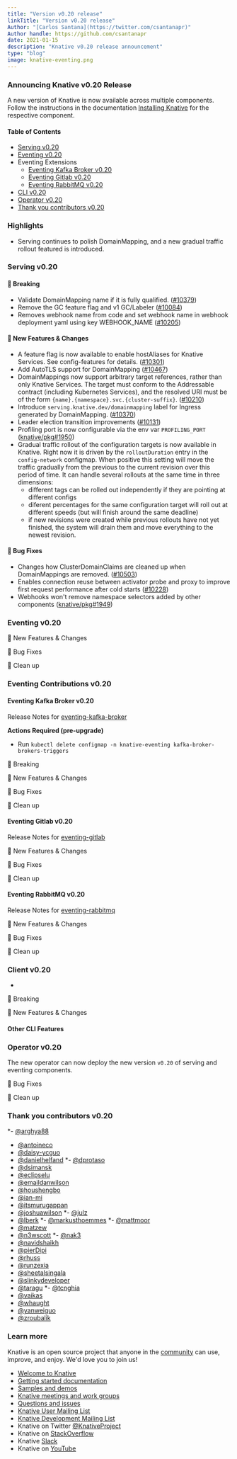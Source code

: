 ```yaml
---
title: "Version v0.20 release"
linkTitle: "Version v0.20 release"
Author: "[Carlos Santana](https://twitter.com/csantanapr)"
Author handle: https://github.com/csantanapr
date: 2021-01-15
description: "Knative v0.20 release announcement"
type: "blog"
image: knative-eventing.png
---
```



### Announcing Knative v0.20 Release

A new version of Knative is now available across multiple components.
Follow the instructions in the documentation [Installing Knative](https://knative.dev/docs/install/) for the respective component.

#### Table of Contents
- [Serving v0.20](#serving-v020)
- [Eventing v0.20](#eventing-v020)
- Eventing Extensions
    - [Eventing Kafka Broker v0.20](#eventing-kafka-broker-v020)
    - [Eventing Gitlab v0.20](#eventing-gitlab-v020)
    - [Eventing RabbitMQ v0.20](#eventing-rabbitmq-v020)
- [CLI v0.20](#client-v020)
- [Operator v0.20](#operator-v020)
- [Thank you contributors v0.20](#thank-you-contributors-v0.20)


### Highlights

- Serving continues to polish DomainMapping, and a new gradual traffic rollout featured is introduced.

### Serving v0.20

#### 🚨 Breaking
- Validate DomainMapping name if it is fully qualified. ([#10379](https://github.com/knative/serving/pull/10379))
- Remove the GC feature flag and v1 GC/Labeler ([#10084](https://github.com/knative/serving/pull/10084))
- Removes webhook name from code and set webhook name in webhook deployment yaml using key WEBHOOK_NAME ([#10205](https://github.com/knative/serving/pull/10205))

#### 💫 New Features & Changes
- A feature flag is now available to enable hostAliases for Knative Services. See config-features for details. ([#10301](https://github.com/knative/serving/pull/10301))
- Add AutoTLS support for DomainMapping ([#10467](https://github.com/knative/serving/pull/10467))
- DomainMappings now support arbitrary target references, rather than only Knative Services. The target must conform to the Addressable contract (including Kubernetes Services), and the resolved URI must be of the form `{name}.{namespace}.svc.{cluster-suffix}`. ([#10210](https://github.com/knative/serving/pull/10210))
- Introduce `serving.knative.dev/domainmapping` label for Ingress generated by DomainMapping. ([#10370](https://github.com/knative/serving/pull/10370))
- Leader election transition improvements ([#10131](https://github.com/knative/serving/pull/10131))
- Profiling port is now configurable via the env var `PROFILING_PORT` ([knative/pkg#1950](https://github.com/knative/pkg/pull/1950))
- Gradual traffic rollout of the configuration targets is now available in Knative. Right now it is driven by the `rolloutDuration` entry in the `config-network` configmap. When positive this setting will move the traffic gradually from the previous to the current revision over this period of time. It can handle several rollouts at the same time in three dimensions:
    - different tags can be rolled out independently if they are pointing at different configs
    - diferent percentages for the same configuration target will roll out at different speeds (but will finish around the same deadline)
    - if new revisions were created while previous rollouts have not yet finished, the system will drain them and move everything to the newest revision.

#### 🐞 Bug Fixes
- Changes how ClusterDomainClaims are cleaned up when DomainMappings are removed. ([#10503](https://github.com/knative/serving/pull/10503))
- Enables connection reuse between activator probe and proxy to improve first request performance after cold starts ([#10228](https://github.com/knative/serving/pull/10228))
- Webhooks won't remove namespace selectors added by other components ([knative/pkg#1949](https://github.com/knative/pkg/pull/1949))

### Eventing v0.20

💫 New Features & Changes

🐞 Bug Fixes

🧹 Clean up


### Eventing Contributions v0.20

#### Eventing Kafka Broker v0.20

Release Notes for [eventing-kafka-broker](https://github.com/knative-sandbox/eventing-kafka-broker)

**Actions Required (pre-upgrade)**
- Run `kubectl delete configmap -n knative-eventing kafka-broker-brokers-triggers`

🚨 Breaking

💫 New Features & Changes

🐞 Bug Fixes

🧹 Clean up


#### Eventing Gitlab v0.20

Release Notes for [eventing-gitlab](https://github.com/knative-sandbox/eventing-gitlab)

💫 New Features & Changes

🐞 Bug Fixes

🧹 Clean up


#### Eventing RabbitMQ v0.20

Release Notes for [eventing-rabbitmq](https://github.com/knative-sandbox/eventing-rabbitmq)

💫 New Features & Changes

🐞 Bug Fixes

🧹 Clean up


### Client v0.20

-

🚨 Breaking


💫 New Features & Changes


#### Other CLI Features


### Operator v0.20

The new operator can now deploy the new version `v0.20` of serving and eventing components.

🐞 Bug Fixes

🧹 Clean up

### Thank you contributors v0.20

*- [@arghya88](https://github.com/arghya88)
- [@antoineco](https://github.com/antoineco)
- [@daisy-ycguo](https://github.com/daisy-ycguo)
- [@danielhelfand](https://github.com/danielhelfand)
*- [@dprotaso](https://github.com/dprotaso)
- [@dsimansk](https://github.com/dsimansk)
- [@eclipselu](https://github.com/eclipselu)
- [@emaildanwilson](https://github.com/emaildanwilson)
- [@houshengbo](https://github.com/houshengbo)
- [@ian-mi](https://github.com/ian-mi)
- [@itsmurugappan](https://github.com/itsmurugappan)
- [@joshuawilson](https://github.com/joshuawilson)
*- [@julz](https://github.com/julz)
- [@lberk](https://github.com/lberk)
*- [@markusthoemmes](https://github.com/markusthoemmes)
*- [@mattmoor](https://github.com/mattmoor)
- [@matzew](https://github.com/matzew)
- [@n3wscott](https://github.com/n3wscott)
*- [@nak3](https://github.com/nak3)
- [@navidshaikh](https://github.com/navidshaikh)
- [@pierDipi](https://github.com/pierDipi)
- [@rhuss](https://github.com/rhuss)
- [@runzexia](https://github.com/runzexia)
- [@sheetalsingala](https://github.com/sheetalsingala)
- [@slinkydeveloper](https://github.com/slinkydeveloper)
- [@taragu](https://github.com/taragu)
*- [@tcnghia](https://github.com/tcnghia)
- [@vaikas](https://github.com/vaikas)
- [@whaught](https://github.com/whaught)
- [@yanweiguo](https://github.com/yanweiguo)
- [@zroubalik](https://github.com/zroubalik)





### Learn more

Knative is an open source project that anyone in the [community](https://knative.dev/community/) can use, improve, and enjoy. We'd love you to join us!

- [Welcome to Knative](https://knative.dev/docs#welcome-to-knative)
- [Getting started documentation](https://knative.dev/docs/#getting-started)
- [Samples and demos](https://knative.dev/docs#samples-and-demos)
- [Knative meetings and work groups](https://knative.dev/contributing/#working-group)
- [Questions and issues](https://knative.dev/contributing/#questions-and-issues)
- [Knative User Mailing List](https://groups.google.com/forum/#!forum/knative-users)
- [Knative Development Mailing List](https://groups.google.com/forum/#!forum/knative-dev)
- Knative on Twitter [@KnativeProject](https://twitter.com/KnativeProject)
- Knative on [StackOverflow](https://stackoverflow.com/questions/tagged/knative)
- Knative [Slack](https://slack.knative.dev)
- Knative on [YouTube](https://www.youtube.com/channel/UCq7cipu-A1UHOkZ9fls1N8A)
